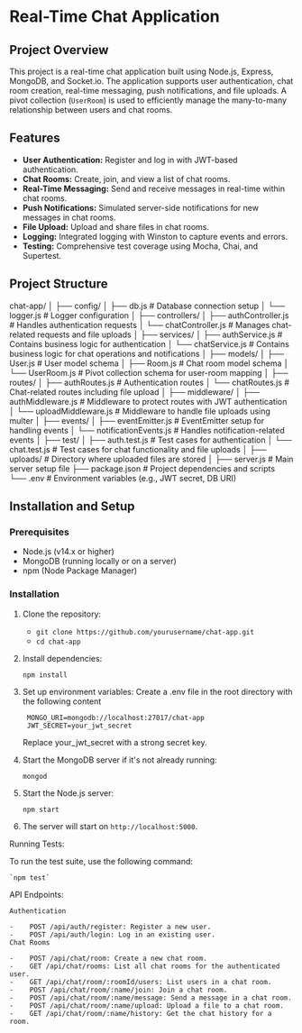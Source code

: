 # Real-Time Chat Application

## Project Overview
This project is a real-time chat application built using Node.js, Express, MongoDB, and Socket.io. The application supports user authentication, chat room creation, real-time messaging, push notifications, and file uploads. A pivot collection (`UserRoom`) is used to efficiently manage the many-to-many relationship between users and chat rooms.

## Features
- **User Authentication:** Register and log in with JWT-based authentication.
- **Chat Rooms:** Create, join, and view a list of chat rooms.
- **Real-Time Messaging:** Send and receive messages in real-time within chat rooms.
- **Push Notifications:** Simulated server-side notifications for new messages in chat rooms.
- **File Upload:** Upload and share files in chat rooms.
- **Logging:** Integrated logging with Winston to capture events and errors.
- **Testing:** Comprehensive test coverage using Mocha, Chai, and Supertest.

## Project Structure

chat-app/
│
├── config/
│ ├── db.js # Database connection setup
│ └── logger.js # Logger configuration
│
├── controllers/
│ ├── authController.js # Handles authentication requests
│ └── chatController.js # Manages chat-related requests and file uploads
│
├── services/
│ ├── authService.js # Contains business logic for authentication
│ └── chatService.js # Contains business logic for chat operations and notifications
│
├── models/
│ ├── User.js # User model schema
│ ├── Room.js # Chat room model schema
│ └── UserRoom.js # Pivot collection schema for user-room mapping
│
├── routes/
│ ├── authRoutes.js # Authentication routes
│ └── chatRoutes.js # Chat-related routes including file upload
│
├── middleware/
│ ├── authMiddleware.js # Middleware to protect routes with JWT authentication
│ └── uploadMiddleware.js # Middleware to handle file uploads using multer
│
├── events/
│ ├── eventEmitter.js # EventEmitter setup for handling events
│ └── notificationEvents.js # Handles notification-related events
│
├── test/
│ ├── auth.test.js # Test cases for authentication
│ └── chat.test.js # Test cases for chat functionality and file uploads
│
├── uploads/ # Directory where uploaded files are stored
│
├── server.js # Main server setup file
├── package.json # Project dependencies and scripts
└── .env # Environment variables (e.g., JWT secret, DB URI)

## Installation and Setup

### Prerequisites
- Node.js (v14.x or higher)
- MongoDB (running locally or on a server)
- npm (Node Package Manager)

### Installation

1. Clone the repository:

   - `git clone https://github.com/yourusername/chat-app.git`
   - `cd chat-app`

2. Install dependencies:

    `npm install`

3. Set up environment variables:
    Create a .env file in the root directory with the following content

        MONGO_URI=mongodb://localhost:27017/chat-app
        JWT_SECRET=your_jwt_secret

    Replace your_jwt_secret with a strong secret key.

4. Start the MongoDB server if it's not already running:

    `mongod`

5. Start the Node.js server:

    `npm start`

6. The server will start on `http://localhost:5000`.

Running Tests:

To run the test suite, use the following command:

    `npm test`

API Endpoints:

    Authentication

    -    POST /api/auth/register: Register a new user.
    -    POST /api/auth/login: Log in an existing user.
    Chat Rooms

    -    POST /api/chat/room: Create a new chat room.
    -    GET /api/chat/rooms: List all chat rooms for the authenticated user.
    -    GET /api/chat/room/:roomId/users: List users in a chat room.
    -    POST /api/chat/room/:name/join: Join a chat room.
    -    POST /api/chat/room/:name/message: Send a message in a chat room.
    -    POST /api/chat/room/:name/upload: Upload a file to a chat room.
    -    GET /api/chat/room/:name/history: Get the chat history for a room.